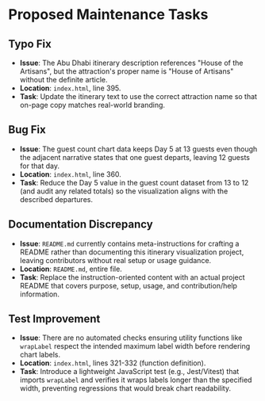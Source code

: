 # Proposed Maintenance Tasks

## Typo Fix
- **Issue**: The Abu Dhabi itinerary description references "House of the Artisans", but the attraction's proper name is "House of Artisans" without the definite article.
- **Location**: `index.html`, line 395.
- **Task**: Update the itinerary text to use the correct attraction name so that on-page copy matches real-world branding.

## Bug Fix
- **Issue**: The guest count chart data keeps Day 5 at 13 guests even though the adjacent narrative states that one guest departs, leaving 12 guests for that day.
- **Location**: `index.html`, line 360.
- **Task**: Reduce the Day 5 value in the guest count dataset from 13 to 12 (and audit any related totals) so the visualization aligns with the described departures.

## Documentation Discrepancy
- **Issue**: `README.md` currently contains meta-instructions for crafting a README rather than documenting this itinerary visualization project, leaving contributors without real setup or usage guidance.
- **Location**: `README.md`, entire file.
- **Task**: Replace the instruction-oriented content with an actual project README that covers purpose, setup, usage, and contribution/help information.

## Test Improvement
- **Issue**: There are no automated checks ensuring utility functions like `wrapLabel` respect the intended maximum label width before rendering chart labels.
- **Location**: `index.html`, lines 321-332 (function definition).
- **Task**: Introduce a lightweight JavaScript test (e.g., Jest/Vitest) that imports `wrapLabel` and verifies it wraps labels longer than the specified width, preventing regressions that would break chart readability.
